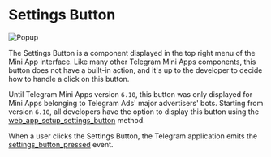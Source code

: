 # Settings Button

![Popup](/components/settings-button.png)

The Settings Button is a component displayed in the top right menu of the Mini App interface. Like
many other Telegram Mini Apps components, this button does not have a built-in action, and it's up
to the developer to decide how to handle a click on this button.

Until Telegram Mini Apps version `6.10`, this button was only displayed for Mini Apps belonging to
Telegram Ads' major advertisers' bots. Starting from version `6.10`, all developers have the option
to display this button using
the [web_app_setup_settings_button](methods.md#web-app-setup-settings-button)
method.

When a user clicks the Settings Button, the Telegram application emits
the [settings_button_pressed](events.md#settings-button-pressed) event.